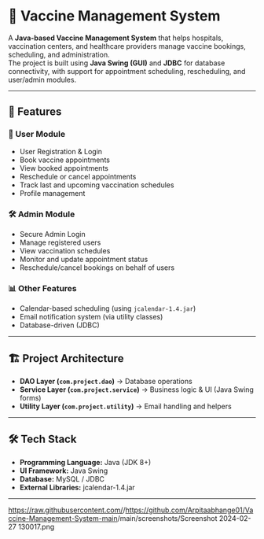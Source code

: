 # 💉 Vaccine Management System

A **Java-based Vaccine Management System** that helps hospitals, vaccination centers, and healthcare providers manage vaccine bookings, scheduling, and administration.  
The project is built using **Java Swing (GUI)** and **JDBC** for database connectivity, with support for appointment scheduling, rescheduling, and user/admin modules.

---

## 📌 Features

### 👤 User Module
- User Registration & Login
- Book vaccine appointments
- View booked appointments
- Reschedule or cancel appointments
- Track last and upcoming vaccination schedules
- Profile management

### 🛠️ Admin Module
- Secure Admin Login
- Manage registered users
- View vaccination schedules
- Monitor and update appointment status
- Reschedule/cancel bookings on behalf of users

### 📊 Other Features
- Calendar-based scheduling (using `jcalendar-1.4.jar`)
- Email notification system (via utility classes)
- Database-driven (JDBC)

---

## 🏗️ Project Architecture
- **DAO Layer (`com.project.dao`)** → Database operations
- **Service Layer (`com.project.service`)** → Business logic & UI (Java Swing forms)
- **Utility Layer (`com.project.utility`)** → Email handling and helpers

---

## 🛠️ Tech Stack
- **Programming Language:** Java (JDK 8+)
- **UI Framework:** Java Swing
- **Database:** MySQL / JDBC
- **External Libraries:** jcalendar-1.4.jar

---

https://raw.githubusercontent.com/<Arpitaabhange01>/<https://github.com/Arpitaabhange01/Vaccine-Management-System-main>/main/screenshots/Screenshot 2024-02-27 130017.png

